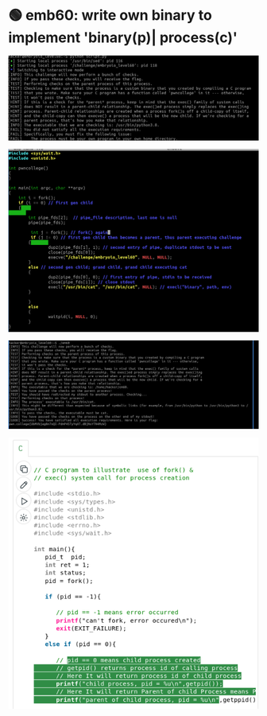 # 🟢 emb60: write own binary to implement 'binary(p)| process(c)'

![Again, it is time for me to write my own binary.](<../.gitbook/assets/image (31) (1).png>)

![when fork() gives you pid 0, then you are a child. And file descriptor\[2\] is stderr not NULL](<../.gitbook/assets/image (24) (1).png>)

![now it successes. but I need to know parent-child relation.](<../.gitbook/assets/image (176) (1).png>)

![](<../.gitbook/assets/image (191) (1).png>)

